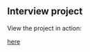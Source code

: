 ## Interview project

View the project in action:

[here](https://juditsarkany.github.io/k-project-angular/)